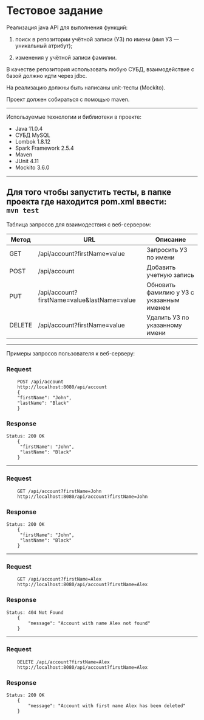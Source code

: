 # Тестовое задание
Реализация java API для выполнения функций:
1) поиск в репозитории учётной записи (УЗ) по имени (имя УЗ — уникальный атрибут);

2) изменения у учётной записи фамилии.

В качестве репозитория использовать любую СУБД, взаимодействие с базой должно идти через jdbc.

На реализацию должны быть написаны unit-тесты (Mockito).

Проект должен собираться с помощью maven.
______
Используемые технологии и библиотеки в проекте:
* Java 11.0.4
* СУБД MySQL
* Lombok 1.8.12
* Spark Framework 2.5.4
* Maven
* JUnit 4.11
* Mockito 3.6.0
------
Для того чтобы запустить тесты, в папке проекта где находится pom.xml ввести:\
`mvn test `
------
Таблица запросов для взаимодествия с веб-сервером:

Метод        | URL          |Описание
------------- | ------------- |---------------------------------|
GET           | /api/account?firstName=value     |Запросить УЗ по имени  
POST  | /api/account  |Добавить учетную запись 
PUT  | /api/account?firstName=value&lastName=value |Обновить фамилию у УЗ c указанным именем
DELETE  | /api/account?firstName=value           |Удалить УЗ по указанному имени
___
Примеры запросов пользователя к веб-серверу:

### Request
        POST /api/account
        http://localhost:8080/api/account
        {
        "firstName": "John",
        "lastName": "Black"
        }
   
### Response
    Status: 200 OK
        {
         "firstName": "John",
         "lastName": "Black"
        }     
___
### Request
        GET /api/account?firstName=John
        http://localhost:8080/api/account?firstName=John
### Response
    Status: 200 OK
        {
         "firstName": "John",
         "lastName": "Black"
        }
_____
### Request
        GET /api/account?firstName=Alex
        http://localhost:8080/api/account?firstName=Alex
### Response
    Status: 404 Not Found
        {
            "message": "Account with name Alex not found"
        }
_____
### Request
        DELETE /api/account?firstName=Alex
        http://localhost:8080/api/account?firstName=Alex
### Response
    Status: 200 OK
        {
            "message": "Account with first name Alex has been deleted"
        }
